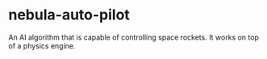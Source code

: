 # nebula-auto-pilot
An AI algorithm that is capable of controlling space rockets. It works on top of a physics engine.
